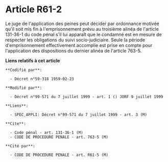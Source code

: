 # Article R61-2

Le juge de l'application des peines peut décider par ordonnance motivée qu'il soit mis fin à l'emprisonnement prévu au
troisième alinéa de l'article 131-36-1 du code pénal s'il lui apparaît que le condamné est en mesure de respecter les
obligations du suivi socio-judiciaire. Seule la période d'emprisonnement effectivement accomplie est prise en compte pour
l'application des dispositions du dernier alinéa de l'article 763-5.

**Liens relatifs à cet article**

	**Codifié par**:

	  - Décret n°59-318 1959-02-23

	**Modifié par**:

	  - Décret n°99-571 du 7 juillet 1999 - art. 1 () JORF 9 juillet 1999

	**Liens**:

	  - SPEC_APPLI: Décret n°99-571 du 7 juillet 1999 - art. 3 (M)

	**Cite**:

	  - Code pénal - art. 131-36-1 (M)
	  - CODE DE PROCEDURE PENALE - art. 763-5 (M)

	**Cité par**:

	  - CODE DE PROCEDURE PENALE - art. R61-5 (M)
